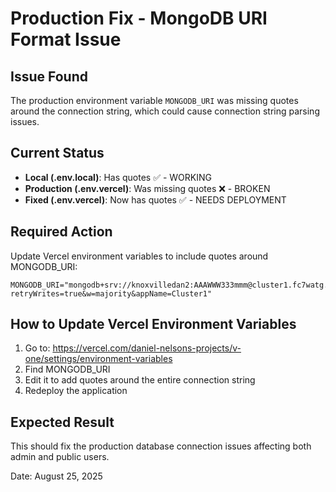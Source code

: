 # Production Fix - MongoDB URI Format Issue

## Issue Found

The production environment variable `MONGODB_URI` was missing quotes around the connection string, which could cause connection string parsing issues.

## Current Status

- **Local (.env.local)**: Has quotes ✅ - WORKING
- **Production (.env.vercel)**: Was missing quotes ❌ - BROKEN
- **Fixed (.env.vercel)**: Now has quotes ✅ - NEEDS DEPLOYMENT

## Required Action

Update Vercel environment variables to include quotes around MONGODB_URI:

```
MONGODB_URI="mongodb+srv://knoxvilledan2:AAAWWW333mmm@cluster1.fc7watg.mongodb.net/AmpTrack?retryWrites=true&w=majority&appName=Cluster1"
```

## How to Update Vercel Environment Variables

1. Go to: https://vercel.com/daniel-nelsons-projects/v-one/settings/environment-variables
2. Find MONGODB_URI
3. Edit it to add quotes around the entire connection string
4. Redeploy the application

## Expected Result

This should fix the production database connection issues affecting both admin and public users.

Date: August 25, 2025
